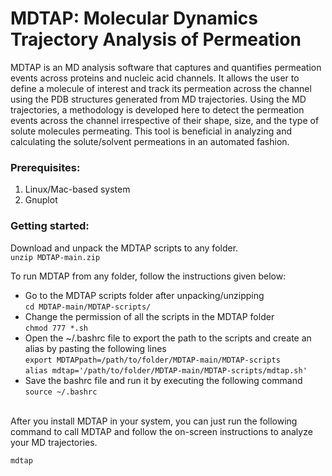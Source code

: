 # MDTAP: Molecular Dynamics Trajectory Analysis of Permeation

MDTAP is an MD analysis software that captures and quantifies permeation events across proteins and nucleic acid channels. It allows the user to define a molecule of interest and track its permeation across the channel using the PDB structures generated from MD trajectories. Using the MD trajectories, a methodology is developed here to detect the permeation events across the channel irrespective of their shape, size, and the type of solute molecules permeating. This tool is beneficial in analyzing and calculating the solute/solvent permeations in an automated fashion.


### Prerequisites:
1) Linux/Mac-based system
2) Gnuplot


### Getting started:
Download and unpack the MDTAP scripts to any folder. <br> ``unzip MDTAP-main.zip`` <br>

To run MDTAP from any folder, follow the instructions given below:
- Go to the MDTAP scripts folder after unpacking/unzipping <br> ``cd MDTAP-main/MDTAP-scripts/``
- Change the permission of all the scripts in the MDTAP folder <br> ``chmod 777 *.sh``
- Open the ~/.bashrc file to export the path to the scripts and create an alias by pasting the following lines <br> ``export MDTAPpath=/path/to/folder/MDTAP-main/MDTAP-scripts`` <br> ``alias mdtap='/path/to/folder/MDTAP-main/MDTAP-scripts/mdtap.sh'``
- Save the bashrc file and run it by executing the following command <br> ``source ~/.bashrc``

<br>After you install MDTAP in your system, you can just run the following command to call MDTAP and follow the on-screen instructions to analyze your MD trajectories.<br>

``mdtap``
